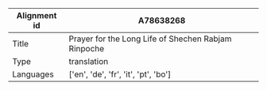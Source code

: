 |Alignment id | A78638268
| --- | --- 
|Title | Prayer for the Long Life of Shechen Rabjam Rinpoche 
|Type | translation
|Languages | ['en', 'de', 'fr', 'it', 'pt', 'bo']